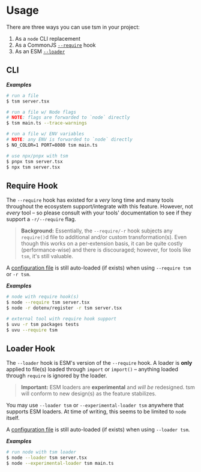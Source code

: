# Usage

There are three ways you can use tsm in your project:

1. As a `node` CLI replacement
2. As a CommonJS [`--require`](https://nodejs.org/api/cli.html#cli_r_require_module) hook
3. As an ESM [`--loader`](https://nodejs.org/api/esm.html#esm_loaders)

## CLI

***Examples***

```sh
# run a file
$ tsm server.tsx

# run a file w/ Node flags
# NOTE: flags are forwarded to `node` directly
$ tsm main.ts --trace-warnings

# run a file w/ ENV variables
# NOTE: any ENV is forwarded to `node` directly
$ NO_COLOR=1 PORT=8080 tsm main.ts

# use npx/pnpx with tsm
$ pnpx tsm server.tsx
$ npx tsm server.tsx
```

## Require Hook

The `--require` hook has existed for a _very_ long time and many tools throughout the ecosystem support/integrate with this feature. However, not _every_ tool – so please consult with your tools' documentation to see if they support a `-r/--require` flag.

> **Background:** Essentially, the `--require/-r` hook subjects any `require()`d file to additional and/or custom transformation(s). Even though this works on a per-extension basis, it can be quite costly (performance-wise) and there is discouraged; however, for tools like `tsm`, it's still valuable.

A [configuration file](/docs/configuration.md#config-file) is still auto-loaded (if exists) when using `--require tsm` or `-r tsm`.

***Examples***

```sh
# node with require hook(s)
$ node --require tsm server.tsx
$ node -r dotenv/register -r tsm server.tsx

# external tool with require hook support
$ uvu -r tsm packages tests
$ uvu --require tsm
```

## Loader Hook

The `--loader` hook is ESM's version of the `--require` hook. A loader is **only** applied to file(s) loaded through `import` or `import()` – anything loaded through `require` is ignored by the loader.

> **Important:** ESM loaders are **experimental** and _will be_ redesigned. tsm will conform to new design(s) as the feature stabilizes.

You may use `--loader tsm` or `--experimental-loader tsm` anywhere that supports ESM loaders. At time of writing, this seems to be limited to `node` itself.

A [configuration file](/docs/configuration.md#config-file) is still auto-loaded (if exists) when using `--loader tsm`.

***Examples***

```sh
# run node with tsm loader
$ node --loader tsm server.tsx
$ node --experimental-loader tsm main.ts
```
